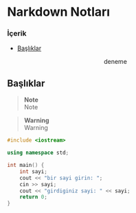 # Narkdown Notları

### İçerik
- [Başlıklar](#başlıklar)

<span style="display:block; text-align:center;">deneme</span>

## Başlıklar



> **Note** <br>
> Note

> **Warning** <br>
> Warning

```cpp
#include <iostream>

using namespace std;

int main() {
	int sayi;
	cout << "bir sayi girin: ";
	cin >> sayi;
	cout << "girdiginiz sayi: " << sayi;
	return 0;
}
```
